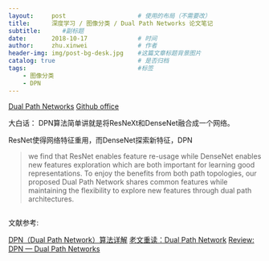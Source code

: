 ```yaml
---
layout:     post   				    # 使用的布局（不需要改）
title:     	深度学习 / 图像分类 / Dual Path Networks 论文笔记
subtitle:      #副标题
date:       2018-10-17 				# 时间
author:     zhu.xinwei 		    	# 作者
header-img: img/post-bg-desk.jpg 	#这篇文章标题背景图片
catalog: true 						# 是否归档
tags:								#标签
    - 图像分类
    - DPN
---
```


[Dual Path Networks](https://papers.nips.cc/paper/7033-dual-path-networks.pdf)
[Github office](https://github.com/cypw/DPNs)

大白话： DPN算法简单讲就是将ResNeXt和DenseNet融合成一个网络。


ResNet使得网络特征重用，而DenseNet探索新特征，DPN
>  we find that ResNet enables feature re-usage while DenseNet
enables new features exploration which are both important for learning good representations. To enjoy the benefits from both path topologies, our proposed Dual Path Network shares common features while maintaining the flexibility to explore new features through dual path architectures.


```python

```



文献参考:

[DPN（Dual Path Network）算法详解](https://blog.csdn.net/u014380165/article/details/75676216)
[老文重读：Dual Path Network](https://zhuanlan.zhihu.com/p/34993147)
[Review: DPN — Dual Path Networks ](https://towardsdatascience.com/review-dpn-dual-path-networks-image-classification-d0135dce8817)